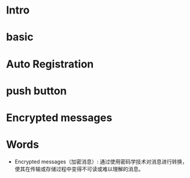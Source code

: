# Intro

# basic

# Auto Registration

# push button

# Encrypted messages


# Words
- Encrypted messages（加密消息）: 通过使用密码学技术对消息进行转换，使其在传输或存储过程中变得不可读或难以理解的消息。
